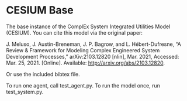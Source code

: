 # CESIUM Base

The base instance of the ComplEx System Integrated Utilities Model (CESIUM). You can cite this model via the original paper:

J. Meluso, J. Austin-Breneman, J. P. Bagrow, and L. Hébert-Dufresne, “A Review & Framework for Modeling Complex Engineered System Development Processes,” arXiv:2103.12820 [nlin], Mar. 2021, Accessed: Mar. 25, 2021. [Online]. Available: http://arxiv.org/abs/2103.12820.

Or use the included bibtex file.

To run one agent, call test_agent.py. To run the model once, run test_system.py.
